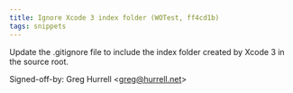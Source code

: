 ```yaml
---
title: Ignore Xcode 3 index folder (WOTest, ff4cd1b)
tags: snippets
---
```


Update the .gitignore file to include the index folder created by Xcode 3 in the source root.

Signed-off-by: Greg Hurrell &lt;greg@hurrell.net&gt;
